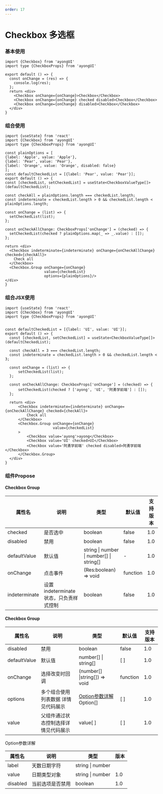 ```yaml
---
order: 17
---
```


# Checkbox 多选框

### 基本使用

```tsx
import {Checkbox} from 'ayongUI'
import type {CheckboxProps} from 'ayongUI'

export default () => {
  const onChange = (res) => {
    console.log(res);
  };
  return <div>
    <Checkbox onChange={onChange}>Checkbox</Checkbox>
    <Checkbox onChange={onChange} checked disabled>Checkbox</Checkbox>
    <Checkbox onChange={onChange} disabled>Checkbox</Checkbox>
  </div>
}
```

### 组合使用

  ```tsx
import {useState} from 'react'
import {Checkbox} from 'ayongUI'
import type {CheckboxProps} from 'ayongUI'

const plainOptions = [
  {label: 'Apple', value: 'Apple'},
  {label: 'Pear', value: 'Pear'},
  {label: 'Orange', value: 'Orange', disabled: false}
];
const defaultCheckedList = [{label: 'Pear', value: 'Pear'}];
export default () => {
  const [checkedList, setCheckedList] = useState<CheckboxValueType[]>(defaultCheckedList);

  const checkAll = plainOptions.length === checkedList.length;
  const indeterminate = checkedList.length > 0 && checkedList.length < plainOptions.length;

  const onChange = (list) => {
    setCheckedList(list);
  };

  const onCheckAllChange: CheckboxProps['onChange'] = (checked) => {
    setCheckedList(checked ? plainOptions.map(_ => _.value) : []);
  };

  return <div>
    <Checkbox indeterminate={indeterminate} onChange={onCheckAllChange} checked={checkAll}>
      Check all
    </Checkbox>
    <Checkbox.Group onChange={onChange}
                    value={checkedList}
                    options={plainOptions}/>
  </div>
}

  ```

### 组合JSX使用

  ```tsx
import {useState} from 'react'
import {Checkbox} from 'ayongUI'
import type {CheckboxProps} from 'ayongUI'


const defaultCheckedList = [{label: 'UI', value: 'UI'}];
export default () => {
    const [checkedList, setCheckedList] = useState<CheckboxValueType[]>(defaultCheckedList);

    const checkAll = 3 === checkedList.length;
    const indeterminate = checkedList.length > 0 && checkedList.length < 3;

    const onChange = (list) => {
        setCheckedList(list);
    };

    const onCheckAllChange: CheckboxProps['onChange'] = (checked) => {
        setCheckedList(checked ? ['ayong', 'UI', '阿勇学前端'] : []);
    };

    return <div>
        <Checkbox indeterminate={indeterminate} onChange={onCheckAllChange} checked={checkAll}>
            Check all
        </Checkbox>
        <Checkbox.Group onChange={onChange}
                        value={checkedList}
        >
            <Checkbox value='ayong'>ayong</Checkbox>
            <Checkbox value='UI' checked>UI</Checkbox>
            <Checkbox value='阿勇学前端' checked disabled>阿勇学前端</Checkbox>
        </Checkbox.Group>
    </div>
}

  ```
### 组件Propose

#### Checkbox Group

| 属性名           | 说明                          | 类型                                       | 默认值      | 支持版本 |
|---------------|-----------------------------|------------------------------------------|----------|------|
| checked       | 是否选中                        | boolean                                  | false    | 1.0  |
| disabled      | 禁用                          | boolean                                  | false    | 1.0  |
| defaultValue  | 默认值                         | string \| number \| number[] \| string[] | -        | 1.0  |
| onChange      | 点击事件                        | (Res:boolean) => void                    | function | 1.0  |
| indeterminate | 设置 indeterminate 状态，只负责样式控制 | boolean                                  | false    | 1.0  |

#### Checkbox Group

| 属性名          | 说明                 | 类型                             | 默认值      | 支持版本 |
|--------------|--------------------|--------------------------------|----------|------|
| disabled     | 禁用                 | boolean                        | false    | 1.0  |
| defaultValue | 默认值                | number[] \| string[]           | [ ]      | 1.0  |
| onChange     | 选择改变时回调            | (number[] \|string[]) => void  | function | 1.0  |
| options      | 多个组合使用列表数据 详情见代码展示 | [Option参数详解](#Option) Option[] | [ ]      | 1.0  |
| value        | 父组件通过状态控制选择详情见代码展示 | value[ ]                       | [ ]      | 1.0  |

<span id="Option">Option参数详解</span>

| 属性名      | 说明       | 类型               | 版本  |
|----------|----------|------------------|-----|
| label    | 天数日期字符   | string \| number |     |
| value    | 日期类型对象   | string \| number | 1.0 |
| disabled | 当前选项是否禁用 | boolean          | 1.0 |
